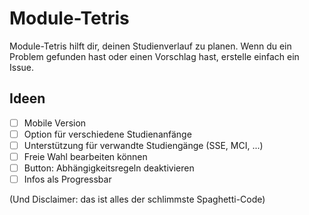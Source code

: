 # Module-Tetris  
Module-Tetris hilft dir, deinen Studienverlauf zu planen. Wenn du ein Problem gefunden hast oder einen Vorschlag hast, erstelle einfach ein Issue.

## Ideen  
- [ ] Mobile Version  
- [ ] Option für verschiedene Studienanfänge  
- [ ] Unterstützung für verwandte Studiengänge (SSE, MCI, ...)
- [ ] Freie Wahl bearbeiten können
- [ ] Button: Abhängigkeitsregeln deaktivieren
- [ ] Infos als Progressbar

(Und Disclaimer: das ist alles der schlimmste Spaghetti-Code)
